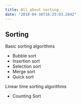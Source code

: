 ```yaml
---
title: All about sorting
date: "2018-04-16T16:25:03.284Z"
---
```

## Sorting
Basic sorting algorithms
- Bubble sort
- Insertion sort
- Selection sort
- Merge sort
- Quick sort

Linear time sorting algorithms
- Counting Sort

